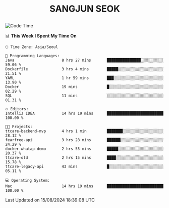 <h1>
 <p align="center">
   SANGJUN SEOK
 </p>
</h1>

<!--START_SECTION:waka-->
![Code Time](http://img.shields.io/badge/Code%20Time-3%2C722%20hrs%2037%20mins-blue)

📊 **This Week I Spent My Time On** 

```text
🕑︎ Time Zone: Asia/Seoul

💬 Programming Languages: 
Java                     8 hrs 27 mins       ███████████████░░░░░░░░░░   59.06 % 
Dockerfile               3 hrs 4 mins        █████░░░░░░░░░░░░░░░░░░░░   21.51 % 
YAML                     1 hr 59 mins        ███░░░░░░░░░░░░░░░░░░░░░░   13.90 % 
Docker                   19 mins             █░░░░░░░░░░░░░░░░░░░░░░░░   02.29 % 
SQL                      11 mins             ░░░░░░░░░░░░░░░░░░░░░░░░░   01.31 % 

🔥 Editors: 
IntelliJ IDEA            14 hrs 19 mins      █████████████████████████   100.00 % 

🐱‍💻 Projects: 
ttcare-backend-mvp       4 hrs 1 min         ███████░░░░░░░░░░░░░░░░░░   28.12 % 
fearfree-api             3 hrs 28 mins       ██████░░░░░░░░░░░░░░░░░░░   24.29 % 
docker-whatap-demo       2 hrs 55 mins       █████░░░░░░░░░░░░░░░░░░░░   20.37 % 
ttcare-old               2 hrs 15 mins       ████░░░░░░░░░░░░░░░░░░░░░   15.78 % 
ttcare-legacy-api        43 mins             █░░░░░░░░░░░░░░░░░░░░░░░░   05.11 % 

💻 Operating System: 
Mac                      14 hrs 19 mins      █████████████████████████   100.00 % 
```


 Last Updated on 15/08/2024 18:39:08 UTC
<!--END_SECTION:waka-->
